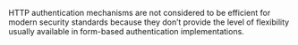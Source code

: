 HTTP authentication mechanisms are not considered to be efficient for modern security standards because they don’t provide the level of flexibility usually available in form-based authentication implementations.